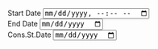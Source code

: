  <div class="col-md-2">
                    <label class="form-label">Start Date</label>
                   <input type="datetime-local" />
                </div>
                <div class="col-md-2">
                    <label class="form-label">End Date</label>
                    <input type="date" />
                </div>
                <div class="col-md-2">
                    <label class="form-label">Cons.St.Date</label>
                    <input type="date" />
                </div>

